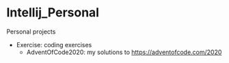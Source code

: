 # Intellij_Personal
Personal projects
- Exercise: coding exercises
  - AdventOfCode2020: my solutions to https://adventofcode.com/2020

